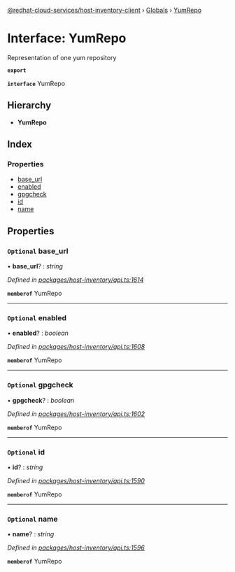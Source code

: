 [@redhat-cloud-services/host-inventory-client](../README.md) › [Globals](../globals.md) › [YumRepo](yumrepo.md)

# Interface: YumRepo

Representation of one yum repository

**`export`** 

**`interface`** YumRepo

## Hierarchy

* **YumRepo**

## Index

### Properties

* [base_url](yumrepo.md#optional-base_url)
* [enabled](yumrepo.md#optional-enabled)
* [gpgcheck](yumrepo.md#optional-gpgcheck)
* [id](yumrepo.md#optional-id)
* [name](yumrepo.md#optional-name)

## Properties

### `Optional` base_url

• **base_url**? : *string*

*Defined in [packages/host-inventory/api.ts:1614](https://github.com/RedHatInsights/javascript-clients/blob/master/packages/host-inventory/api.ts#L1614)*

**`memberof`** YumRepo

___

### `Optional` enabled

• **enabled**? : *boolean*

*Defined in [packages/host-inventory/api.ts:1608](https://github.com/RedHatInsights/javascript-clients/blob/master/packages/host-inventory/api.ts#L1608)*

**`memberof`** YumRepo

___

### `Optional` gpgcheck

• **gpgcheck**? : *boolean*

*Defined in [packages/host-inventory/api.ts:1602](https://github.com/RedHatInsights/javascript-clients/blob/master/packages/host-inventory/api.ts#L1602)*

**`memberof`** YumRepo

___

### `Optional` id

• **id**? : *string*

*Defined in [packages/host-inventory/api.ts:1590](https://github.com/RedHatInsights/javascript-clients/blob/master/packages/host-inventory/api.ts#L1590)*

**`memberof`** YumRepo

___

### `Optional` name

• **name**? : *string*

*Defined in [packages/host-inventory/api.ts:1596](https://github.com/RedHatInsights/javascript-clients/blob/master/packages/host-inventory/api.ts#L1596)*

**`memberof`** YumRepo
